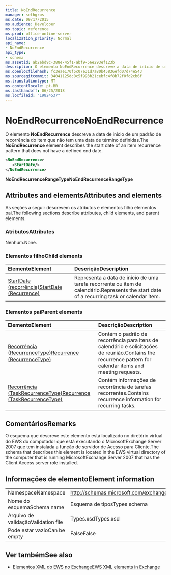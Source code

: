 ```yaml
---
title: NoEndRecurrence
manager: sethgros
ms.date: 09/17/2015
ms.audience: Developer
ms.topic: reference
ms.prod: office-online-server
localization_priority: Normal
api_name:
- NoEndRecurrence
api_type:
- schema
ms.assetid: ab2ebd9c-388e-45f1-abf9-56e293ef123b
description: O elemento NoEndRecurrence descreve a data de início de um padrão de recorrência do item que não tem uma data de término definidas.
ms.openlocfilehash: fc3eae170f5c07e31d7a80b45836efd07d74e543
ms.sourcegitcommit: 34041125dc8c5f993b21cebfc4f8b72f0fd2cb6f
ms.translationtype: MT
ms.contentlocale: pt-BR
ms.lasthandoff: 06/25/2018
ms.locfileid: "19824537"
---
```

# <a name="noendrecurrence"></a><span data-ttu-id="471e8-103">NoEndRecurrence</span><span class="sxs-lookup"><span data-stu-id="471e8-103">NoEndRecurrence</span></span>

<span data-ttu-id="471e8-104">O elemento **NoEndRecurrence** descreve a data de início de um padrão de recorrência do item que não tem uma data de término definidas.</span><span class="sxs-lookup"><span data-stu-id="471e8-104">The **NoEndRecurrence** element describes the start date of an item recurrence pattern that does not have a defined end date.</span></span> 
  
```xml
<NoEndRecurrence>
   <StartDate/>
</NoEndRecurrence>
```

 <span data-ttu-id="471e8-105">**NoEndRecurrenceRangeType**</span><span class="sxs-lookup"><span data-stu-id="471e8-105">**NoEndRecurrenceRangeType**</span></span>
## <a name="attributes-and-elements"></a><span data-ttu-id="471e8-106">Attributes and elements</span><span class="sxs-lookup"><span data-stu-id="471e8-106">Attributes and elements</span></span>

<span data-ttu-id="471e8-107">As seções a seguir descrevem os atributos e elementos filho elementos pai.</span><span class="sxs-lookup"><span data-stu-id="471e8-107">The following sections describe attributes, child elements, and parent elements.</span></span>
  
### <a name="attributes"></a><span data-ttu-id="471e8-108">Atributos</span><span class="sxs-lookup"><span data-stu-id="471e8-108">Attributes</span></span>

<span data-ttu-id="471e8-109">Nenhum.</span><span class="sxs-lookup"><span data-stu-id="471e8-109">None.</span></span>
  
### <a name="child-elements"></a><span data-ttu-id="471e8-110">Elementos filho</span><span class="sxs-lookup"><span data-stu-id="471e8-110">Child elements</span></span>

|<span data-ttu-id="471e8-111">**Elemento**</span><span class="sxs-lookup"><span data-stu-id="471e8-111">**Element**</span></span>|<span data-ttu-id="471e8-112">**Descrição**</span><span class="sxs-lookup"><span data-stu-id="471e8-112">**Description**</span></span>|
|:-----|:-----|
|[<span data-ttu-id="471e8-113">StartDate (recorrência)</span><span class="sxs-lookup"><span data-stu-id="471e8-113">StartDate (Recurrence)</span></span>](startdate-recurrence.md) <br/> |<span data-ttu-id="471e8-114">Representa a data de início de uma tarefa recorrente ou item de calendário.</span><span class="sxs-lookup"><span data-stu-id="471e8-114">Represents the start date of a recurring task or calendar item.</span></span>  <br/> |
   
### <a name="parent-elements"></a><span data-ttu-id="471e8-115">Elementos pai</span><span class="sxs-lookup"><span data-stu-id="471e8-115">Parent elements</span></span>

|<span data-ttu-id="471e8-116">**Elemento**</span><span class="sxs-lookup"><span data-stu-id="471e8-116">**Element**</span></span>|<span data-ttu-id="471e8-117">**Descrição**</span><span class="sxs-lookup"><span data-stu-id="471e8-117">**Description**</span></span>|
|:-----|:-----|
|[<span data-ttu-id="471e8-118">Recorrência (RecurrenceType)</span><span class="sxs-lookup"><span data-stu-id="471e8-118">Recurrence (RecurrenceType)</span></span>](recurrence-recurrencetype.md) <br/> |<span data-ttu-id="471e8-119">Contém o padrão de recorrência para itens de calendário e solicitações de reunião.</span><span class="sxs-lookup"><span data-stu-id="471e8-119">Contains the recurrence pattern for calendar items and meeting requests.</span></span>  <br/> |
|[<span data-ttu-id="471e8-120">Recorrência (TaskRecurrenceType)</span><span class="sxs-lookup"><span data-stu-id="471e8-120">Recurrence (TaskRecurrenceType)</span></span>](recurrence-taskrecurrencetype.md) <br/> |<span data-ttu-id="471e8-121">Contém informações de recorrência de tarefas recorrentes.</span><span class="sxs-lookup"><span data-stu-id="471e8-121">Contains recurrence information for recurring tasks.</span></span>  <br/> |
   
## <a name="remarks"></a><span data-ttu-id="471e8-122">Comentários</span><span class="sxs-lookup"><span data-stu-id="471e8-122">Remarks</span></span>

<span data-ttu-id="471e8-123">O esquema que descreve este elemento está localizado no diretório virtual do EWS do computador que está executando o MicrosoftExchange Server 2007 que tem instalada a função de servidor de Acesso para Cliente.</span><span class="sxs-lookup"><span data-stu-id="471e8-123">The schema that describes this element is located in the EWS virtual directory of the computer that is running MicrosoftExchange Server 2007 that has the Client Access server role installed.</span></span>
  
## <a name="element-information"></a><span data-ttu-id="471e8-124">Informações de elemento</span><span class="sxs-lookup"><span data-stu-id="471e8-124">Element information</span></span>

|||
|:-----|:-----|
|<span data-ttu-id="471e8-125">Namespace</span><span class="sxs-lookup"><span data-stu-id="471e8-125">Namespace</span></span>  <br/> |http://schemas.microsoft.com/exchange/services/2006/types  <br/> |
|<span data-ttu-id="471e8-126">Nome do esquema</span><span class="sxs-lookup"><span data-stu-id="471e8-126">Schema name</span></span>  <br/> |<span data-ttu-id="471e8-127">Esquema de tipos</span><span class="sxs-lookup"><span data-stu-id="471e8-127">Types schema</span></span>  <br/> |
|<span data-ttu-id="471e8-128">Arquivo de validação</span><span class="sxs-lookup"><span data-stu-id="471e8-128">Validation file</span></span>  <br/> |<span data-ttu-id="471e8-129">Types.xsd</span><span class="sxs-lookup"><span data-stu-id="471e8-129">Types.xsd</span></span>  <br/> |
|<span data-ttu-id="471e8-130">Pode estar vazio</span><span class="sxs-lookup"><span data-stu-id="471e8-130">Can be empty</span></span>  <br/> |<span data-ttu-id="471e8-131">False</span><span class="sxs-lookup"><span data-stu-id="471e8-131">False</span></span>  <br/> |
   
## <a name="see-also"></a><span data-ttu-id="471e8-132">Ver também</span><span class="sxs-lookup"><span data-stu-id="471e8-132">See also</span></span>



- [<span data-ttu-id="471e8-133">Elementos XML do EWS no Exchange</span><span class="sxs-lookup"><span data-stu-id="471e8-133">EWS XML elements in Exchange</span></span>](ews-xml-elements-in-exchange.md)

